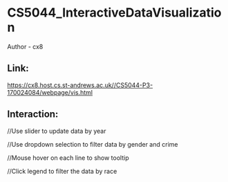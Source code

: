# CS5044_InteractiveDataVisualization
Author - cx8

## Link:
https://cx8.host.cs.st-andrews.ac.uk//CS5044-P3-170024084/webpage/vis.html

## Interaction:
//Use slider to update data by year


//Use dropdown selection to filter data by gender and crime


//Mouse hover on each line to show tooltip 


//Click legend to filter the data by race








